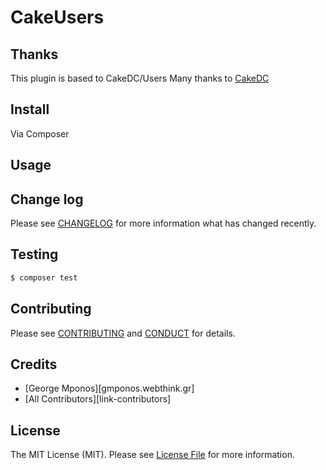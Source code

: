 # CakeUsers

## Thanks

This plugin is based to CakeDC/Users
Many thanks to [CakeDC](https://github.com/CakeDC/users)

## Install

Via Composer

## Usage

## Change log

Please see [CHANGELOG](CHANGELOG.md) for more information what has changed recently.

## Testing

``` bash
$ composer test
```

## Contributing

Please see [CONTRIBUTING](CONTRIBUTING.md) and [CONDUCT](CONDUCT.md) for details.

## Credits

- [George Mponos][gmponos.webthink.gr]
- [All Contributors][link-contributors]

## License

The MIT License (MIT). Please see [License File](LICENSE.md) for more information.